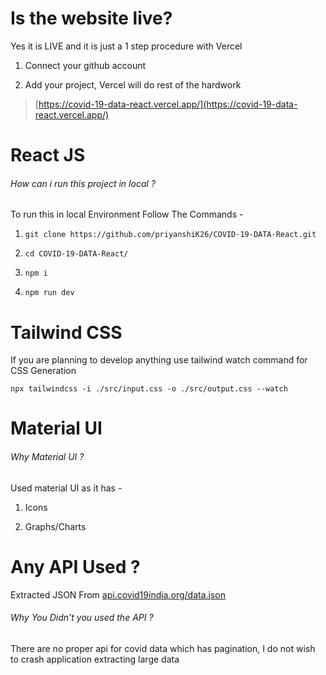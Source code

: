 # Is the website live? 

Yes it is LIVE and it is just a 1 step procedure with Vercel

1. Connect your github account

2. Add your project, Vercel will do rest of the hardwork

> [https://covid-19-data-react.vercel.app/](https://covid-19-data-react.vercel.app/)


# React JS

###### How can i run this project in local ?

To run this in local Environment Follow The Commands -

1. `git clone https://github.com/priyanshiK26/COVID-19-DATA-React.git`

2. `cd COVID-19-DATA-React/`

3. `npm i`

4. `npm run dev`

# Tailwind CSS

If you are planning to develop anything use tailwind watch command for CSS Generation

`npx tailwindcss -i ./src/input.css -o ./src/output.css --watch`

# Material UI

###### Why Material UI ?

Used material UI as it has -

1. Icons

2. Graphs/Charts

# Any API Used ?

Extracted JSON From [api.covid19india.org/data.json](https://api.covid19india.org/data.json)

###### Why You Didn't you used the API ?

There are no proper api for covid data which has pagination, I do not wish to crash application extracting large data
